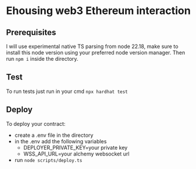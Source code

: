 # Ehousing web3 Ethereum interaction

## Prerequisites
I will use experimental native TS parsing from node 22.18, make sure to install this node version using your preferred node version manager.
Then run `npm i` inside the directory.

## Test
To run tests just run in your cmd `npx hardhat test`

## Deploy
To deploy your contract:
- create a .env file in the directory
- in the .env add the following variables
    - DEPLOYER_PRIVATE_KEY=your private key
    - WSS_API_URL=your alchemy websocket url
- run `node scripts/deploy.ts`